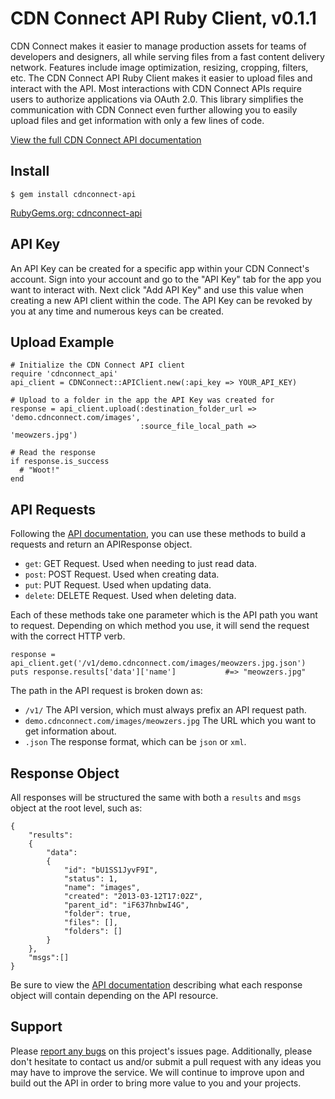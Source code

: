 # CDN Connect API Ruby Client, v0.1.1

CDN Connect makes it easier to manage production assets for teams of developers and designers, all while serving files from a fast content delivery network. Features include image optimization, resizing, cropping, filters, etc. The CDN Connect API Ruby Client makes it easier to upload files and interact with the API. Most interactions with CDN Connect APIs require users to authorize applications via OAuth 2.0. This library simplifies the communication with CDN Connect even further allowing you to easily upload files and get information with only a few lines of code.

[View the full CDN Connect API documentation](http://api.cdnconnect.com/)

## Install

    $ gem install cdnconnect-api

[RubyGems.org: cdnconnect-api](https://rubygems.org/gems/cdnconnect-api)


## API Key

An API Key can be created for a specific app within your CDN Connect's account. Sign into your account and go to the "API Key" tab for the app you want to interact with. Next click "Add API Key" and use this value when creating a new API client within the code. The API Key can be revoked
by you at any time and numerous keys can be created.


## Upload Example

    # Initialize the CDN Connect API client
    require 'cdnconnect_api'
    api_client = CDNConnect::APIClient.new(:api_key => YOUR_API_KEY)
    
    # Upload to a folder in the app the API Key was created for
    response = api_client.upload(:destination_folder_url => 'demo.cdnconnect.com/images', 
                                 :source_file_local_path => 'meowzers.jpg')

    # Read the response
    if response.is_success
      # "Woot!"
    end


## API Requests

Following the [API documentation](http://api.cdnconnect.com/), you can use these methods to  build a requests and return an APIResponse object.

* `get`: GET Request. Used when needing to just read data.
* `post`: POST Request. Used when creating data.
* `put`: PUT Request. Used when updating data.
* `delete`: DELETE Request. Used when deleting data.

Each of these methods take one parameter which is the API path you want to request. Depending on which method you use, it will send the request with the correct HTTP verb.

    response = api_client.get('/v1/demo.cdnconnect.com/images/meowzers.jpg.json')
    puts response.results['data']['name']           #=> "meowzers.jpg"

The path in the API request is broken down as:

* `/v1/` The API version, which must always prefix an API request path.
* `demo.cdnconnect.com/images/meowzers.jpg` The URL which you want to get information about.
* `.json` The response format, which can be `json` or `xml`.


## Response Object

All responses will be structured the same with both a `results` and `msgs` object at the root level, such as:

    {
        "results":
        {
            "data":
            {
                "id": "bU1SS1JyvF9I", 
                "status": 1,
                "name": "images",
                "created": "2013-03-12T17:02Z",
                "parent_id": "iF637hnbwI4G",
                "folder": true, 
                "files": [],
                "folders": []
            }
        },
        "msgs":[]
    }

Be sure to view the [API documentation](http://api.cdnconnect.com/) describing what each response object will contain depending on the API resource.


## Support

Please [report any bugs](https://github.com/cdnconnect/cdnconnect-api-ruby/issues) on this project's issues page. Additionally, please don't hesitate to contact us and/or submit a pull request with any ideas you may have to improve the service. We will continue to improve upon and build out the API in order to bring more value to you and your projects.

